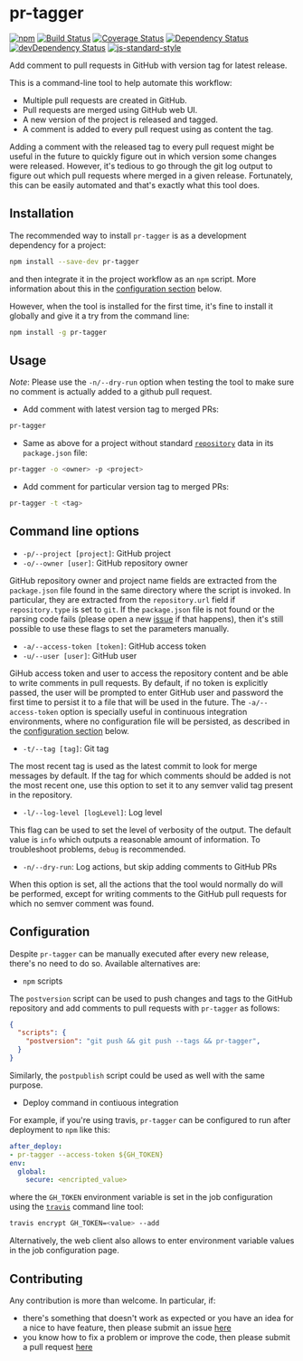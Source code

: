 # pr-tagger

[![npm](https://img.shields.io/npm/v/pr-tagger.svg)](https://www.npmjs.com/package/pr-tagger)
[![Build Status](https://travis-ci.org/jcollado/pr-tagger.svg?branch=master)](https://travis-ci.org/jcollado/pr-tagger)
[![Coverage Status](https://coveralls.io/repos/jcollado/pr-tagger/badge.svg?branch=master&service=github)](https://coveralls.io/github/jcollado/pr-tagger?branch=master)
[![Dependency Status](https://david-dm.org/jcollado/pr-tagger.svg)](https://david-dm.org/jcollado/pr-tagger)
[![devDependency Status](https://david-dm.org/jcollado/pr-tagger/dev-status.svg)](https://david-dm.org/jcollado/pr-tagger#info=devDependencies)
[![js-standard-style](https://img.shields.io/badge/code%20style-standard-brightgreen.svg)](http://standardjs.com/)

Add comment to pull requests in GitHub with version tag for latest release.

This is a command-line tool to help automate this workflow:
- Multiple pull requests are created in GitHub.
- Pull requests are merged using GitHub web UI.
- A new version of the project is released and tagged.
- A comment is added to every pull request using as content the tag.

Adding a comment with the released tag to every pull request might be useful in the future to quickly figure out in which version some changes were released. However, it's tedious to go through the git log output to figure out which pull requests where merged in a given release. Fortunately, this can be easily automated and that's exactly what this tool does.


## Installation

The recommended way to install `pr-tagger` is as a development dependency for a project:

```bash
npm install --save-dev pr-tagger
```

and then integrate it in the project workflow as an `npm` script. More information about this in the [configuration section](#configuration) below.

However, when the tool is installed for the first time, it's fine to install it globally and give it a try from the command line:

```bash
npm install -g pr-tagger
```

## Usage

*Note*: Please use the `-n/--dry-run` option when testing the tool to make sure no comment is actually added to a github pull request.

- Add comment with latest version tag to merged PRs:

```bash
pr-tagger
```

- Same as above for a project without standard [`repository`](https://docs.npmjs.com/files/package.json#repository) data in its `package.json` file:
```bash
pr-tagger -o <owner> -p <project>
```

- Add comment for particular version tag to merged PRs:

```bash
pr-tagger -t <tag>
```

## Command line options

- `-p/--project [project]`: GitHub project
- `-o/--owner [user]`: GitHub repository owner

GitHub repository owner and project name fields are extracted from the `package.json` file found in the same directory where the script is invoked. In particular, they are extracted from the `repository.url` field if `repository.type` is set to `git`. If the `package.json` file is not found or the parsing code fails (please open a new [issue](https://github.com/jcollado/pr-tagger/issues/new) if that happens), then it's still possible to use these flags to set the parameters manually.

- `-a/--access-token [token]`: GitHub access token
- `-u/--user [user]`: GitHub user

GiHub access token and user to access the repository content and be able to write comments in pull requests. By default, if no token is explicitly passed, the user will be prompted to enter GitHub user and password the first time to persist it to a file that will be used in the future. The `-a/--access-token` option is specially useful in continuous integration environments, where no configuration file will be persisted, as described in the [configuration section](#configuration) below.

- `-t/--tag [tag]`: Git tag

The most recent tag is used as the latest commit to look for merge messages by default. If the tag for which comments should be added is not the most recent one, use this option to set it to any semver valid tag present in the repository.

- `-l/--log-level [logLevel]`: Log level

This flag can be used to set the level of verbosity of the output. The default value is `info` which outputs a reasonable amount of information. To troubleshoot problems, `debug` is recommended.

- `-n/--dry-run`: Log actions, but skip adding comments to GitHub PRs

When this option is set, all the actions that the tool would normally do will be performed, except for writing comments to the GitHub pull requests for which no semver comment was found.

## Configuration

Despite `pr-tagger` can be manually executed after every new release, there's no need to do so. Available alternatives are:

- `npm` scripts

The `postversion` script can be used to push changes and tags to the GitHub repository and add comments to pull requests with `pr-tagger` as follows:

```json
{
  "scripts": {
    "postversion": "git push && git push --tags && pr-tagger",
  }
}
```

Similarly, the `postpublish` script could be used as well with the same purpose.

- Deploy command in contiuous integration

For example, if you're using travis, `pr-tagger` can be configured to run after deployment to `npm` like this:

```yaml
after_deploy:
- pr-tagger --access-token ${GH_TOKEN}
env:
  global:
    secure: <encripted_value>
```

where the `GH_TOKEN` environment variable is set in the job configuration using the [`travis`](https://github.com/travis-ci/travis.rb#readme) command line tool:

```bash
travis encrypt GH_TOKEN=<value> --add
```

Alternatively, the web client also allows to enter environment variable values in the job configuration page.


## Contributing

Any contribution is more than welcome. In particular, if:

- there's something that doesn't work as expected or you have an idea for a nice to have feature, then please submit an issue [here](https://github.com/jcollado/pr-tagger/issues/new)
- you know how to fix a problem or improve the code, then please submit a pull request [here](https://github.com/jcollado/pr-tagger/compare)
